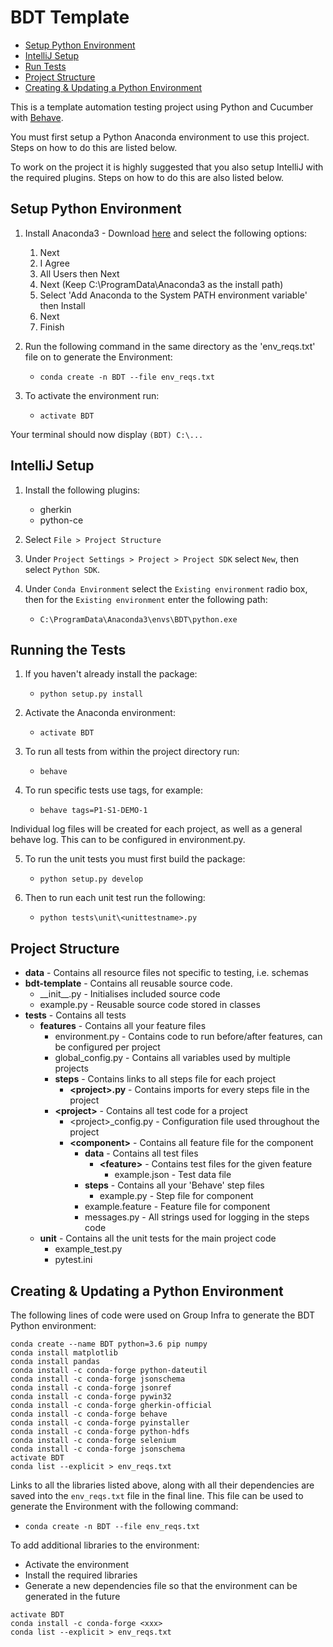 # BDT Template

- [Setup Python Environment](python-setup)
- [IntelliJ Setup](intellij-setup)
- [Run Tests](run-tests)
- [Project Structure](project-structure)
- [Creating & Updating a Python Environment](python-env)


This is a template automation testing project using Python and Cucumber with
[Behave](https://behave.readthedocs.io/en/latest/).
 
You must first setup a Python Anaconda environment to use this project. 
Steps on how to do this are listed below.

To work on the project it is highly suggested that you also setup IntelliJ with the required plugins.
Steps on how to do this are also listed below.


## <a id="python-setup">Setup Python Environment</a>

1. Install Anaconda3 - Download [here](https://www.anaconda.com/download/) and select the following options:
    1. Next
    2. I Agree
    3. All Users then Next
    4. Next (Keep C:\ProgramData\Anaconda3 as the install path)
    5. Select 'Add Anaconda to the System PATH environment variable' then Install
    6. Next
    7. Finish

2. Run the following command in the same directory as the 'env_reqs.txt' file on to generate the Environment:
    - `conda create -n BDT --file env_reqs.txt`
    
3. To activate the environment run:
    - `activate BDT`

Your terminal should now display `(BDT) C:\...`


## <a id="intellij-setup">IntelliJ Setup</a>
1. Install the following plugins:
    - gherkin
    - python-ce
        
2. Select `File > Project Structure`

3. Under `Project Settings > Project > Project SDK` select `New`, then select `Python SDK`.

4. Under `Conda Environment` select the `Existing environment` radio box, then for the `Existing environment` enter the following path:
    - `C:\ProgramData\Anaconda3\envs\BDT\python.exe`


## <a id="run-tests">Running the Tests</a>
1. If you haven't already install the package:
    - `python setup.py install`
    
2. Activate the Anaconda environment:
    - `activate BDT`
    
3. To run all tests from within the project directory run:
    - `behave`
    
4. To run specific tests use tags, for example:
    - `behave tags=P1-S1-DEMO-1` 
    
Individual log files will be created for each project, as well as a general behave log. 
This can to be configured in environment.py.

5. To run the unit tests you must first build the package:
    - ```python setup.py develop```

6. Then to run each unit test run the following:
    - ```python tests\unit\<unittestname>.py```


## <a id="project-structure">Project Structure</a>
- **data** - Contains all resource files not specific to testing, i.e. schemas
- **bdt-template** - Contains all reusable source code.
    - \_\_init\_\_.py - Initialises included source code
    - example.py - Reusable source code stored in classes
- **tests** - Contains all tests
    - **features** - Contains all your feature files
        - environment.py - Contains code to run before/after features, can be configured per project
        - global_config.py - Contains all variables used by multiple projects
        - **steps** - Contains links to all steps file for each project
            - **\<project\>.py** - Contains imports for every steps file in the project
        - **\<project\>** - Contains all test code for a project
            - \<project\>_config.py - Configuration file used throughout the project
            - **\<component\>** - Contains all feature file for the component
                - **data** - Contains all test files
                    - **\<feature\>** - Contains test files for the given feature
                        - example.json - Test data file
                - **steps** - Contains all your 'Behave' step files
                    - example.py - Step file for component
                - example.feature - Feature file for component
                - messages.py - All strings used for logging in the steps code
    - **unit** - Contains all the unit tests for the main project code
        - example_test.py
        - pytest.ini


## <a id="python-env">Creating & Updating a Python Environment</a>
The following lines of code were used on Group Infra to generate the BDT Python environment: 

```
conda create --name BDT python=3.6 pip numpy
conda install matplotlib
conda install pandas
conda install -c conda-forge python-dateutil
conda install -c conda-forge jsonschema
conda install -c conda-forge jsonref
conda install -c conda-forge pywin32
conda install -c conda-forge gherkin-official
conda install -c conda-forge behave
conda install -c conda-forge pyinstaller
conda install -c conda-forge python-hdfs
conda install -c conda-forge selenium
conda install -c conda-forge jsonschema
activate BDT
conda list --explicit > env_reqs.txt
```

Links to all the libraries listed above, along with all their dependencies are saved into the `env_reqs.txt` file in the final line.
This file can be used to generate the Environment with the following command:

* `conda create -n BDT --file env_reqs.txt`

To add additional libraries to the environment:
* Activate the environment
* Install the required libraries
* Generate a new dependencies file so that the environment can be generated in the future

```
activate BDT
conda install -c conda-forge <xxx>
conda list --explicit > env_reqs.txt
```

